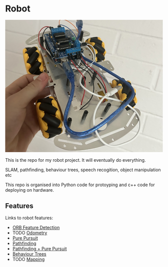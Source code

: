 # Robot

![A small robot with a metal chassis, 4 omni wheels and an arduino](robot_small.png)

This is the repo for my robot project. It will eventually do everything.

SLAM, pathfinding, behaviour trees, speech recogition, object manipulation etc

This repo is organised into Python code for protoyping and c++ code for deploying on hardware.

## Features

Links to robot features:

- [ORB Feature Detection](./robot-child/src/robot_child/orb/main_custom.py)
- TODO [Odometry](./robot-child/src/robot_child/odometry/)
- [Pure Pursuit](./robot-child/notebooks/sim_tank_vis.ipynb)
- [Pathfinding](./robot-child/notebooks/pathfinding.ipynb)
- [Pathfinding + Pure Pursuit](./robot-child/notebooks/path_finding_following.ipynb)
- [Behaviour Trees](./robot-child/src/robot_child/behaviour_trees/)
- TODO [Mapping](./robot-child/src/robot_child/mapping/)